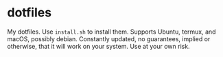 # dotfiles

My dotfiles. Use `install.sh` to install them. Supports Ubuntu, termux, and macOS, possibly debian. Constantly updated, no guarantees, implied or otherwise, that it will work on your system. Use at your own risk.
